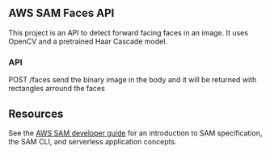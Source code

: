 ## AWS SAM Faces API

This project is an API to detect forward facing faces in an image.
It uses OpenCV and a pretrained Haar Cascade model.

### API
POST /faces
send the binary image in the body and it will be returned with rectangles arround the faces


## Resources

See the [AWS SAM developer guide](https://docs.aws.amazon.com/serverless-application-model/latest/developerguide/what-is-sam.html) for an introduction to SAM specification, the SAM CLI, and serverless application concepts.

